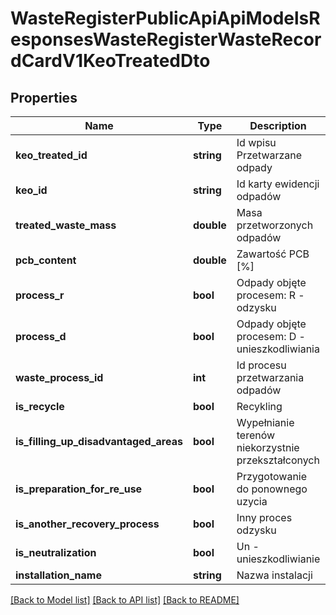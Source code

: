 # WasteRegisterPublicApiApiModelsResponsesWasteRegisterWasteRecordCardV1KeoTreatedDto

## Properties
Name | Type | Description | Notes
------------ | ------------- | ------------- | -------------
**keo_treated_id** | **string** | Id wpisu Przetwarzane odpady | [optional] 
**keo_id** | **string** | Id karty ewidencji odpadów | [optional] 
**treated_waste_mass** | **double** | Masa przetworzonych odpadów | [optional] 
**pcb_content** | **double** | Zawartość PCB [%] | [optional] 
**process_r** | **bool** | Odpady objęte procesem: R - odzysku | [optional] 
**process_d** | **bool** | Odpady objęte procesem: D - unieszkodliwiania | [optional] 
**waste_process_id** | **int** | Id procesu przetwarzania odpadów | [optional] 
**is_recycle** | **bool** | Recykling | [optional] 
**is_filling_up_disadvantaged_areas** | **bool** | Wypełnianie terenów niekorzystnie przekształconych | [optional] 
**is_preparation_for_re_use** | **bool** | Przygotowanie do ponownego uzycia | [optional] 
**is_another_recovery_process** | **bool** | Inny proces odzysku | [optional] 
**is_neutralization** | **bool** | Un - unieszkodliwianie | [optional] 
**installation_name** | **string** | Nazwa instalacji | [optional] 

[[Back to Model list]](../README.md#documentation-for-models) [[Back to API list]](../README.md#documentation-for-api-endpoints) [[Back to README]](../README.md)


